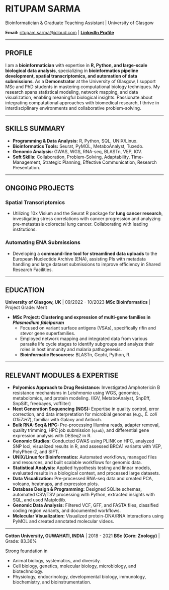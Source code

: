 # RITUPAM SARMA
Bioinformatician & Graduate Teaching Assistant | University of Glasgow

**Email:** ritupam.sarma@icloud.com | **[LinkedIn Profile](www.linkedin.com/in/ritupam-sarma-44189b277)**

---

## PROFILE

I am a **bioinformatician** with expertise in **R, Python, and large-scale biological data analysis**, specializing in **bioinformatics pipeline development, spatial transcriptomics, and automation of data submissions**. As a **Demonstrator** at the University of Glasgow, I support MSc and PhD students in mastering computational biology techniques. My research spans statistical modeling, network mapping, and data visualization, enabling meaningful biological insights. Passionate about integrating computational approaches with biomedical research, I thrive in interdisciplinary environments and collaborative problem-solving.

---

## SKILLS SUMMARY

* **Programming & Data Analysis:** R, Python, SQL, UNIX/Linux.
* **Bioinformatics Tools:** Seurat, PyMOL, MetaboAnalyst, Tuxedo.
* **Genomic Analysis:** GWAS, WGS, RNA-seq, BLASTn, VEP, IGV.
* **Soft Skills:** Collaboration, Problem-Solving, Adaptability, Time-Management, Strategic Planning, Effective Communication, Research Presentation.

---

## ONGOING PROJECTS

### Spatial Transcriptomics

* Utilizing 10x Visium and the Seurat R package for **lung cancer research**, investigating stress correlations with cancer progression and analyzing pre-metastasis colorectal lung cancer. Collaborating with leading institutions.

### Automating ENA Submissions

* Developing a **command-line tool for streamlined data uploads** to the European Nucleotide Archive (ENA), assisting PIs with metadata handling and large dataset submissions to improve efficiency in Shared Research Facilities.

---

## EDUCATION

**University of Glasgow, UK** | 09/2022 - 10/2023
**MSc Bioinformatics** | Project Grade: Merit

* **MSc Project: Clustering and expression of multi-gene families in *Plasmodium falciparum***
    * Focused on variant surface antigens (VSAs), specifically rifin and stevor gene superfamilies.
    * Employed network mapping and integrated data from various parasite life cycle stages to identify subgroups and analyze their roles in host immunity and malaria pathogenesis.
    * **Bioinformatic Resources:** BLASTn, Gephi, Python, R.

---

## RELEVANT MODULES & EXPERTISE

* **Polyomics Approach to Drug Resistance:** Investigated Amphotericin B resistance mechanisms in *Leishmania* using WGS, genomics, metabolomics, and protein modeling. (IGV, MetaboAnalyst, SnpEff, SnpSift, freebayes, vcffilter)
* **Next Generation Sequencing (NGS):** Expertise in quality control, error correction, and data interpretation for microbial genomes (e.g., *E. coli O157:H7*), familiar with Galaxy and Antioch.
* **Bulk RNA-Seq & HPC:** Pre-processing Illumina reads, adapter removal, quality trimming, HPC job submission (`qsub`), and differential gene expression analysis with DESeq2 in R.
* **Genomic Studies:** Conducted GWAS using PLINK on HPC, analyzed SNP loci, visualized results in R, and assessed BRCA1 variants with VEP, PolyPhen-2, and SIFT.
* **UNIX/Linux for Bioinformatics:** Automated workflows, managed files and resources, and built scalable workflows for genomic data.
* **Statistical Analysis:** Applied hypothesis testing and linear models, evaluated results in a biological context, and processed large datasets.
* **Data Visualization:** Pre-processed RNA-seq data and created PCA, volcano, heatmaps, and expression plots.
* **Database Design & Programming:** Designed SQLite schemas, automated CSV/TSV processing with Python, extracted insights with SQL, and used Matplotlib.
* **Genomic Data Analysis:** Filtered VCF, GFF, and FASTA files, classified coding region variants, and documented workflows.
* **Molecular Visualization:** Visualized protein-DNA/RNA interactions using PyMOL and created annotated molecular videos.

---

**Cotton University, GUWAHATI, INDIA** | 2018 - 2021
**BSc (Core: Zoology)** | Grade: 83.36%

Strong foundation in
* Animal biology, systematics, and diversity.
* Cell biology, genetics, molecular biology, microbiology, and biotechnology.
* Physiology, endocrinology, developmental biology, immunology, biochemistry, and bioinstrumentation.
